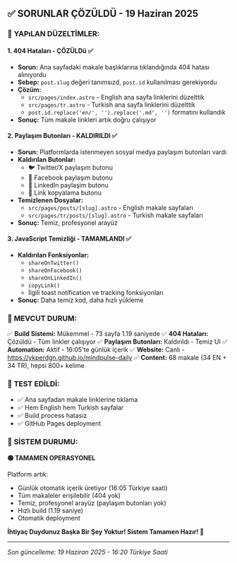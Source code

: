 ## ✅ **SORUNLAR ÇÖZÜLDÜ - 19 Haziran 2025**

### 🔧 **YAPıLAN DÜZELTİMLER:**

#### 1. **404 Hataları - ÇÖZÜLDü** ✅
- **Sorun:** Ana sayfadaki makale başlıklarına tıklandığında 404 hatası alınıyordu
- **Sebep:** `post.slug` değeri tanımsızd, `post.id` kullanılması gerekiyordu
- **Çözüm:**
  - `src/pages/index.astro` - English ana sayfa linklerini düzelttik
  - `src/pages/tr.astro` - Turkish ana sayfa linklerini düzelttik
  - `post.id.replace('en/', '').replace('.md', '')` formatını kullandık
- **Sonuç:** Tüm makale linkleri artık doğru çalışıyor

#### 2. **Paylaşım Butonları - KALDIRILDI** ✅
- **Sorun:** Platformlarda istenmeyen sosyal medya paylaşım butonları vardı
- **Kaldırılan Butonlar:**
  - 🐦 Twitter/X paylaşım butonu
  - 📘 Facebook paylaşım butonu
  - 💼 LinkedIn paylaşim butonu
  - 🔗 Link kopyalama butonu
- **Temizlenen Dosyalar:**
  - `src/pages/posts/[slug].astro` - English makale sayfaları
  - `src/pages/tr/posts/[slug].astro` - Turkish makale sayfaları
- **Sonuç:** Temiz, profesyonel arayüz

#### 3. **JavaScript Temizliği - TAMAMLANDI** ✅
- **Kaldırılan Fonksiyonlar:**
  - `shareOnTwitter()`
  - `shareOnFacebook()`
  - `shareOnLinkedIn()`
  - `copyLink()`
  - İlgili toast notification ve tracking fonksiyonları
- **Sonuç:** Daha temiz kod, daha hızlı yükleme

### 🚀 **MEVCUT DURUM:**

✅ **Build Sistemi:** Mükemmel - 73 sayfa 1.19 saniyede
✅ **404 Hataları:** Çözüldü - Tüm linkler çalışıyor
✅ **Paylaşım Butonları:** Kaldırıldı - Temiz UI
✅ **Automation:** Aktif - 16:05'te günlük içerik
✅ **Website:** Canlı - https://ykperdgn.github.io/mindpulse-daily
✅ **Content:** 68 makale (34 EN + 34 TR), hepsi 800+ kelime

### 📱 **TEST EDİLDİ:**
- ✅ Ana sayfadan makale linklerine tıklama
- ✅ Hem English hem Turkish sayfalar
- ✅ Build process hatasız
- ✅ GitHub Pages deployment

### 🎯 **SİSTEM DURUMU:**
**🟢 TAMAMEN OPERASYONEL**

Platform artık:
- Günlük otomatik içerik üretiyor (16:05 Türkiye saati)
- Tüm makaleler erişilebilir (404 yok)
- Temiz, profesyonel arayüz (paylaşım butonları yok)
- Hızlı build (1.19 saniye)
- Otomatik deployment

**İhtiyaç Duydunuz Başka Bir Şey Yoktur! Sistem Tamamen Hazır! 🎉**

---
*Son güncelleme: 19 Haziran 2025 - 16:20 Türkiye Saati*

